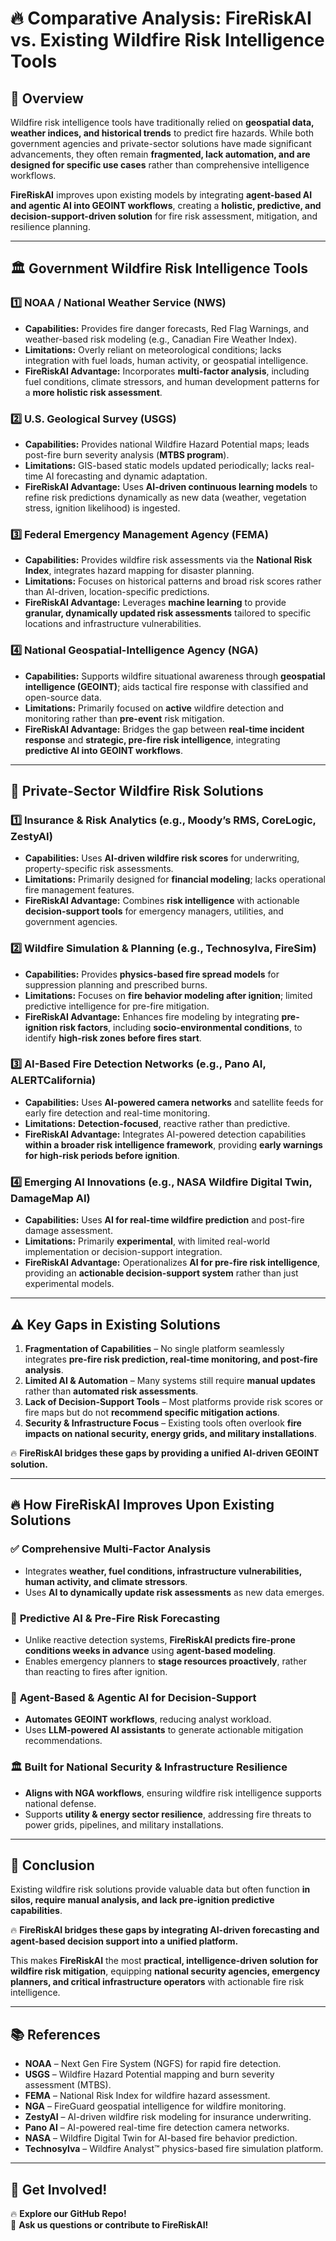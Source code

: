 # 🔥 Comparative Analysis: FireRiskAI vs. Existing Wildfire Risk Intelligence Tools

## 📌 Overview
Wildfire risk intelligence tools have traditionally relied on **geospatial data, weather indices, and historical trends** to predict fire hazards. While both government agencies and private-sector solutions have made significant advancements, they often remain **fragmented, lack automation, and are designed for specific use cases** rather than comprehensive intelligence workflows.  

**FireRiskAI** improves upon existing models by integrating **agent-based AI and agentic AI into GEOINT workflows**, creating a **holistic, predictive, and decision-support-driven solution** for fire risk assessment, mitigation, and resilience planning.

---

## 🏛 Government Wildfire Risk Intelligence Tools

### 1️⃣ **NOAA / National Weather Service (NWS)**
- **Capabilities:** Provides fire danger forecasts, Red Flag Warnings, and weather-based risk modeling (e.g., Canadian Fire Weather Index).  
- **Limitations:** Overly reliant on meteorological conditions; lacks integration with fuel loads, human activity, or geospatial intelligence.  
- **FireRiskAI Advantage:** Incorporates **multi-factor analysis**, including fuel conditions, climate stressors, and human development patterns for a **more holistic risk assessment**.

### 2️⃣ **U.S. Geological Survey (USGS)**
- **Capabilities:** Provides national Wildfire Hazard Potential maps; leads post-fire burn severity analysis (**MTBS program**).  
- **Limitations:** GIS-based static models updated periodically; lacks real-time AI forecasting and dynamic adaptation.  
- **FireRiskAI Advantage:** Uses **AI-driven continuous learning models** to refine risk predictions dynamically as new data (weather, vegetation stress, ignition likelihood) is ingested.

### 3️⃣ **Federal Emergency Management Agency (FEMA)**
- **Capabilities:** Provides wildfire risk assessments via the **National Risk Index**, integrates hazard mapping for disaster planning.  
- **Limitations:** Focuses on historical patterns and broad risk scores rather than AI-driven, location-specific predictions.  
- **FireRiskAI Advantage:** Leverages **machine learning** to provide **granular, dynamically updated risk assessments** tailored to specific locations and infrastructure vulnerabilities.

### 4️⃣ **National Geospatial-Intelligence Agency (NGA)**
- **Capabilities:** Supports wildfire situational awareness through **geospatial intelligence (GEOINT)**; aids tactical fire response with classified and open-source data.  
- **Limitations:** Primarily focused on **active** wildfire detection and monitoring rather than **pre-event** risk mitigation.  
- **FireRiskAI Advantage:** Bridges the gap between **real-time incident response** and **strategic, pre-fire risk intelligence**, integrating **predictive AI into GEOINT workflows**.

---

## 🏢 Private-Sector Wildfire Risk Solutions

### 1️⃣ **Insurance & Risk Analytics (e.g., Moody’s RMS, CoreLogic, ZestyAI)**
- **Capabilities:** Uses **AI-driven wildfire risk scores** for underwriting, property-specific risk assessments.  
- **Limitations:** Primarily designed for **financial modeling**; lacks operational fire management features.  
- **FireRiskAI Advantage:** Combines **risk intelligence** with actionable **decision-support tools** for emergency managers, utilities, and government agencies.

### 2️⃣ **Wildfire Simulation & Planning (e.g., Technosylva, FireSim)**
- **Capabilities:** Provides **physics-based fire spread models** for suppression planning and prescribed burns.  
- **Limitations:** Focuses on **fire behavior modeling after ignition**; limited predictive intelligence for pre-fire mitigation.  
- **FireRiskAI Advantage:** Enhances fire modeling by integrating **pre-ignition risk factors**, including **socio-environmental conditions**, to identify **high-risk zones before fires start**.

### 3️⃣ **AI-Based Fire Detection Networks (e.g., Pano AI, ALERTCalifornia)**
- **Capabilities:** Uses **AI-powered camera networks** and satellite feeds for early fire detection and real-time monitoring.  
- **Limitations:** **Detection-focused**, reactive rather than predictive.  
- **FireRiskAI Advantage:** Integrates AI-powered detection capabilities **within a broader risk intelligence framework**, providing **early warnings for high-risk periods before ignition**.

### 4️⃣ **Emerging AI Innovations (e.g., NASA Wildfire Digital Twin, DamageMap AI)**
- **Capabilities:** Uses **AI for real-time wildfire prediction** and post-fire damage assessment.  
- **Limitations:** Primarily **experimental**, with limited real-world implementation or decision-support integration.  
- **FireRiskAI Advantage:** Operationalizes **AI for pre-fire risk intelligence**, providing an **actionable decision-support system** rather than just experimental models.

---

## ⚠️ Key Gaps in Existing Solutions
1. **Fragmentation of Capabilities** – No single platform seamlessly integrates **pre-fire risk prediction, real-time monitoring, and post-fire analysis**.  
2. **Limited AI & Automation** – Many systems still require **manual updates** rather than **automated risk assessments**.  
3. **Lack of Decision-Support Tools** – Most platforms provide risk scores or fire maps but do not **recommend specific mitigation actions**.  
4. **Security & Infrastructure Focus** – Existing tools often overlook **fire impacts on national security, energy grids, and military installations**.  

🔥 **FireRiskAI bridges these gaps by providing a unified AI-driven GEOINT solution.**

---

## 🔥 How FireRiskAI Improves Upon Existing Solutions

### ✅ **Comprehensive Multi-Factor Analysis**
- Integrates **weather, fuel conditions, infrastructure vulnerabilities, human activity, and climate stressors**.  
- Uses **AI to dynamically update risk assessments** as new data emerges.

### 🚀 **Predictive AI & Pre-Fire Risk Forecasting**
- Unlike reactive detection systems, **FireRiskAI predicts fire-prone conditions weeks in advance** using **agent-based modeling**.  
- Enables emergency planners to **stage resources proactively**, rather than reacting to fires after ignition.

### 🧠 **Agent-Based & Agentic AI for Decision-Support**
- **Automates GEOINT workflows**, reducing analyst workload.  
- Uses **LLM-powered AI assistants** to generate actionable mitigation recommendations.

### 🏛 **Built for National Security & Infrastructure Resilience**
- **Aligns with NGA workflows**, ensuring wildfire risk intelligence supports national defense.  
- Supports **utility & energy sector resilience**, addressing fire threats to power grids, pipelines, and military installations.

---

## 📢 Conclusion
Existing wildfire risk solutions provide valuable data but often function **in silos, require manual analysis, and lack pre-ignition predictive capabilities**.  

🔥 **FireRiskAI bridges these gaps by integrating AI-driven forecasting and agent-based decision support into a unified platform.**  

This makes **FireRiskAI** the most **practical, intelligence-driven solution for wildfire risk mitigation**, equipping **national security agencies, emergency planners, and critical infrastructure operators** with actionable fire risk intelligence.

---

## 📚 References
- **NOAA** – Next Gen Fire System (NGFS) for rapid fire detection.  
- **USGS** – Wildfire Hazard Potential mapping and burn severity assessment (MTBS).  
- **FEMA** – National Risk Index for wildfire hazard assessment.  
- **NGA** – FireGuard geospatial intelligence for wildfire monitoring.  
- **ZestyAI** – AI-driven wildfire risk modeling for insurance underwriting.  
- **Pano AI** – AI-powered real-time fire detection camera networks.  
- **NASA** – Wildfire Digital Twin for AI-based fire behavior prediction.  
- **Technosylva** – Wildfire Analyst™ physics-based fire simulation platform.  

---

## 🤝 Get Involved!
🔥 **Explore our GitHub Repo!**  
📩 **Ask us questions or contribute to FireRiskAI!**  

